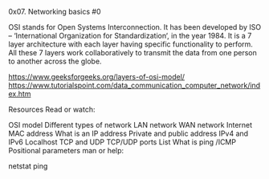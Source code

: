 0x07. Networking basics #0

OSI stands for Open Systems Interconnection. It has been developed by ISO – ‘International Organization for Standardization‘, in the year 1984. It is a 7 layer architecture with each layer having specific functionality to perform. All these 7 layers work collaboratively to transmit the data from one person to another across the globe.

https://www.geeksforgeeks.org/layers-of-osi-model/
https://www.tutorialspoint.com/data_communication_computer_network/index.htm

Resources
Read or watch:

OSI model
Different types of network
LAN network
WAN network
Internet
MAC address
What is an IP address
Private and public address
IPv4 and IPv6
Localhost
TCP and UDP
TCP/UDP ports List
What is ping /ICMP
Positional parameters
man or help:

netstat
ping
